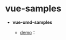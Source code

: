 # vue-samples

- **vue-umd-samples**
  - [demo](https://otary.github.io/vue-samples/vue-umd-samples/src/views/index.html)：<script>引入方式
- **vue-element-umd-samples**
  - [demo](https://otary.github.io/vue-samples/vue-element-umd-samples/src/views/index.html)：<script>引入方式

- [vue-element-umd-samples](./vue-element-umd-samples)
  - [demo](https://otary.github.io/vue-samples/vue-element-umd-samples/src/views/index.html): `<script>引入方式`

- [vue-webpack-samples](./vue-webpack-samples): `webpack打包方式`
  - [element-starter](./vue-webpack-samples/element-starter): `element-ui脚手架`
    - 同步/异步
    - $emit(子组件->父组件传递参数)
    - vuex（store）
    - inject示例
    - async/wait示例
    - static示例
